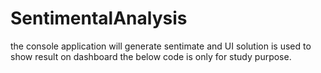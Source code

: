 # SentimentalAnalysis

the console application will generate sentimate and UI solution is used to show result on dashboard
the below code is only for study purpose.
